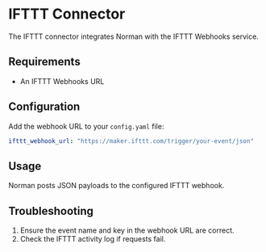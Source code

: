 # IFTTT Connector

The IFTTT connector integrates Norman with the IFTTT Webhooks service.

## Requirements

- An IFTTT Webhooks URL

## Configuration

Add the webhook URL to your `config.yaml` file:

```yaml
ifttt_webhook_url: "https://maker.ifttt.com/trigger/your-event/json"
```

## Usage

Norman posts JSON payloads to the configured IFTTT webhook.

## Troubleshooting

1. Ensure the event name and key in the webhook URL are correct.
2. Check the IFTTT activity log if requests fail.
